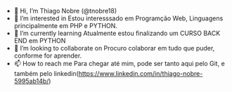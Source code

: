 - 👋 Hi, I’m Thiago Nobre (@tnobre18)
- 👀 I’m interested in Estou interesssado em Programção Web, Linguagens  principalmente em PHP e PYTHON.
- 🌱 I’m currently learning Atualmente estou finalizando um CURSO BACK END em PYTHON
- 💞️ I’m looking to collaborate on Procuro colaborar em tudo que puder, conforme for aprender.
- 📫 How to reach me Para chegar até mim, pode ser  tanto aqui pelo Git, e também pelo linkedin(https://www.linkedin.com/in/thiago-nobre-5995ab14b/)
<!---
tnobre18/tnobre18 is a ✨ special ✨ repository because its `README.md` (this file) appears on your GitHub profile.
You can click the Preview link to take a look at your changes.
--->
